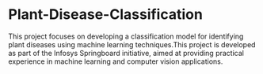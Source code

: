 # Plant-Disease-Classification
This project focuses on developing a classification model for identifying plant diseases using machine learning techniques.This project is developed as part of the Infosys Springboard initiative, aimed at providing practical experience in machine learning and computer vision applications.

